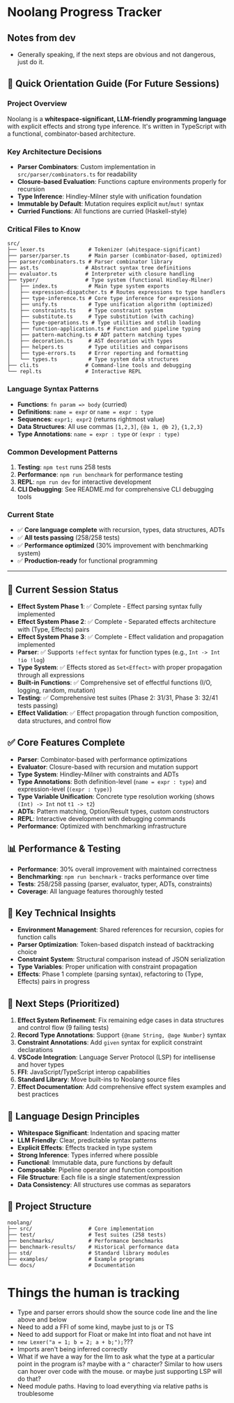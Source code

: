# Noolang Progress Tracker

## Notes from dev
* Generally speaking, if the next steps are obvious and not dangerous, just do it.

## 🧭 Quick Orientation Guide (For Future Sessions)

### **Project Overview**
Noolang is a **whitespace-significant, LLM-friendly programming language** with explicit effects and strong type inference. It's written in TypeScript with a functional, combinator-based architecture.

### **Key Architecture Decisions**
- **Parser Combinators**: Custom implementation in `src/parser/combinators.ts` for readability
- **Closure-based Evaluation**: Functions capture environments properly for recursion
- **Type Inference**: Hindley-Milner style with unification foundation
- **Immutable by Default**: Mutation requires explicit `mut`/`mut!` syntax
- **Curried Functions**: All functions are curried (Haskell-style)

### **Critical Files to Know**
```
src/
├── lexer.ts              # Tokenizer (whitespace-significant)
├── parser/parser.ts      # Main parser (combinator-based, optimized)
├── parser/combinators.ts # Parser combinator library
├── ast.ts               # Abstract syntax tree definitions
├── evaluator.ts         # Interpreter with closure handling
├── typer/               # Type system (functional Hindley-Milner)
│   ├── index.ts          # Main type system exports
│   ├── expression-dispatcher.ts # Routes expressions to type handlers
│   ├── type-inference.ts # Core type inference for expressions
│   ├── unify.ts          # Type unification algorithm (optimized)
│   ├── constraints.ts    # Type constraint system
│   ├── substitute.ts     # Type substitution (with caching)
│   ├── type-operations.ts # Type utilities and stdlib loading
│   ├── function-application.ts # Function and pipeline typing
│   ├── pattern-matching.ts # ADT pattern matching types
│   ├── decoration.ts     # AST decoration with types
│   ├── helpers.ts        # Type utilities and comparisons
│   ├── type-errors.ts    # Error reporting and formatting
│   └── types.ts          # Type system data structures
├── cli.ts               # Command-line tools and debugging
└── repl.ts              # Interactive REPL
```

### **Language Syntax Patterns**
- **Functions**: `fn param => body` (curried)
- **Definitions**: `name = expr` or `name = expr : type`
- **Sequences**: `expr1; expr2` (returns rightmost value)
- **Data Structures**: All use commas `[1,2,3]`, `{@a 1, @b 2}`, `{1,2,3}`
- **Type Annotations**: `name = expr : type` or `(expr : type)`

### **Common Development Patterns**
1. **Testing**: `npm test` runs 258 tests
2. **Performance**: `npm run benchmark` for performance testing
3. **REPL**: `npm run dev` for interactive development
4. **CLI Debugging**: See README.md for comprehensive CLI debugging tools

### **Current State**
- ✅ **Core language complete** with recursion, types, data structures, ADTs
- ✅ **All tests passing** (258/258 tests)
- ✅ **Performance optimized** (30% improvement with benchmarking system)
- ✅ **Production-ready** for functional programming

---

## 🚩 Current Session Status
- **Effect System Phase 1**: ✅ Complete - Effect parsing syntax fully implemented
- **Effect System Phase 2**: ✅ Complete - Separated effects architecture with (Type, Effects) pairs
- **Effect System Phase 3**: ✅ Complete - Effect validation and propagation implemented
- **Parser**: ✅ Supports `!effect` syntax for function types (e.g., `Int -> Int !io !log`)
- **Type System**: ✅ Effects stored as `Set<Effect>` with proper propagation through all expressions
- **Built-in Functions**: ✅ Comprehensive set of effectful functions (I/O, logging, random, mutation)
- **Testing**: ✅ Comprehensive test suites (Phase 2: 31/31, Phase 3: 32/41 tests passing)
- **Effect Validation**: ✅ Effect propagation through function composition, data structures, and control flow

## ✅ Core Features Complete
- **Parser**: Combinator-based with performance optimizations
- **Evaluator**: Closure-based with recursion and mutation support
- **Type System**: Hindley-Milner with constraints and ADTs
- **Type Annotations**: Both definition-level (`name = expr : type`) and expression-level (`(expr : type)`)
- **Type Variable Unification**: Concrete type resolution working (shows `(Int) -> Int` not `t1 -> t2`)
- **ADTs**: Pattern matching, Option/Result types, custom constructors
- **REPL**: Interactive development with debugging commands
- **Performance**: Optimized with benchmarking infrastructure

## 📊 Performance & Testing
- **Performance**: 30% overall improvement with maintained correctness
- **Benchmarking**: `npm run benchmark` - tracks performance over time
- **Tests**: 258/258 passing (parser, evaluator, typer, ADTs, constraints)
- **Coverage**: All language features thoroughly tested

## 🔧 Key Technical Insights
- **Environment Management**: Shared references for recursion, copies for function calls
- **Parser Optimization**: Token-based dispatch instead of backtracking choice
- **Constraint System**: Structural comparison instead of JSON serialization
- **Type Variables**: Proper unification with constraint propagation
- **Effects**: Phase 1 complete (parsing syntax), refactoring to (Type, Effects) pairs in progress

## 🚀 Next Steps (Prioritized)
1. **Effect System Refinement**: Fix remaining edge cases in data structures and control flow (9 failing tests)
2. **Record Type Annotations**: Support `{@name String, @age Number}` syntax
3. **Constraint Annotations**: Add `given` syntax for explicit constraint declarations  
4. **VSCode Integration**: Language Server Protocol (LSP) for intellisense and hover types
5. **FFI**: JavaScript/TypeScript interop capabilities
6. **Standard Library**: Move built-ins to Noolang source files
7. **Effect Documentation**: Add comprehensive effect system examples and best practices

## 🎯 Language Design Principles
- **Whitespace Significant**: Indentation and spacing matter
- **LLM Friendly**: Clear, predictable syntax patterns
- **Explicit Effects**: Effects tracked in type system
- **Strong Inference**: Types inferred where possible
- **Functional**: Immutable data, pure functions by default
- **Composable**: Pipeline operator and function composition
- **File Structure**: Each file is a single statement/expression
- **Data Consistency**: All structures use commas as separators

## 📁 Project Structure
```
noolang/
├── src/                  # Core implementation
├── test/                 # Test suites (258 tests)
├── benchmarks/           # Performance benchmarks
├── benchmark-results/    # Historical performance data
├── std/                  # Standard library modules
├── examples/             # Example programs
└── docs/                 # Documentation
```

# Things the human is tracking
* Type and parser errors should show the source code line and the line above and below
* Need to add a FFI of some kind, maybe just to js or TS
* Need to add support for Float or make Int into float and not have int
* `new Lexer("a = 1; b = 2; a + b;");`???
* Imports aren't being inferred correctly
* What if we have a way for the llm to ask what the type at a particular point in the program is? maybe with a `^` character? Similar to how users can hover over code with the mouse. or maybe just supporting LSP will do that?
* Need module paths. Having to load everything via relative paths is troublesome
